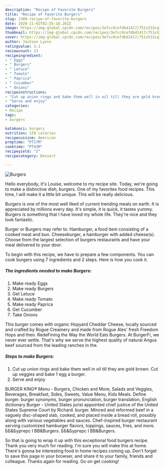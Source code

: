 ```yaml
---
description: "Recipe of Favorite Burgers"
title: "Recipe of Favorite Burgers"
slug: 1380-recipe-of-favorite-burgers
date: 2020-11-02T02:55:18.262Z
image: https://img-global.cpcdn.com/recipes/3e7cc9cefdbd1417/751x532cq70/burgers-recipe-main-photo.jpg
thumbnail: https://img-global.cpcdn.com/recipes/3e7cc9cefdbd1417/751x532cq70/burgers-recipe-main-photo.jpg
cover: https://img-global.cpcdn.com/recipes/3e7cc9cefdbd1417/751x532cq70/burgers-recipe-main-photo.jpg
author: Jackson Lyons
ratingvalue: 3.1
reviewcount: 13
recipeingredient:
- " Eggs"
- " Burgers"
- " Letuce"
- " Tomato"
- " Paprica"
- " Cucumber"
- " Onions"
recipeinstructions:
- "Cut up union rings and bake them well in oil till they are gold brown. Cut up veggies and bake 1 egg a burger."
- "Serve and enjoy"
categories:
- Recipe
tags:
- burgers

katakunci: burgers 
nutrition: 159 calories
recipecuisine: American
preptime: "PT17M"
cooktime: "PT43M"
recipeyield: "2"
recipecategory: Dessert

---
```



![Burgers](https://img-global.cpcdn.com/recipes/3e7cc9cefdbd1417/751x532cq70/burgers-recipe-main-photo.jpg)

Hello everybody, it's Louise, welcome to my recipe site. Today, we're going to make a distinctive dish, burgers. One of my favorites food recipes. This time, I will make it a little bit unique. This will be really delicious.

Burgers is one of the most well liked of current trending meals on earth. It is appreciated by millions every day. It's simple, it is quick, it tastes yummy. Burgers is something that I have loved my whole life. They're nice and they look fantastic.

Burger or Burgers may refer to: Hamburger, a food item consisting of a cooked meat and bun. Cheeseburger, a hamburger with added cheese(s). Choose from the largest selection of burgers restaurants and have your meal delivered to your door.


To begin with this recipe, we have to prepare a few components. You can cook burgers using 7 ingredients and 2 steps. Here is how you cook it.

<!--inarticleads1-->

##### The ingredients needed to make Burgers:

1. Make ready  Eggs
1. Make ready  Burgers
1. Get  Letuce
1. Make ready  Tomato
1. Make ready  Paprica
1. Get  Cucumber
1. Take  Onions


This burger comes with organic Hopyard Cheddar Cheese, locally sourced and crafted by Rogue Creamery and made from Rogue Ales&#39; fresh Freedom Hops and then. RedeFining the Way the World Eats Burgers. At BurgerFi, we never ever settle. That&#39;s why we serve the highest quality of natural Angus beef sourced from the leading ranches in the. 

<!--inarticleads2-->

##### Steps to make Burgers:

1. Cut up union rings and bake them well in oil till they are gold brown. Cut up veggies and bake 1 egg a burger.
1. Serve and enjoy


BURGER KING® Menu - Burgers, Chicken and More, Salads and Veggies, Beverages, Breakfast, Sides, Sweets, Value Menu, Kids Meals. Define burger. burger synonyms, burger pronunciation, burger translation, English dictionary Burger - United States jurist appointed chief justice of the United States Supreme Court by Richard. burger. Minced and reformed beef in a vaguely disc-shaped slab, cooked, and placed inside a bread roll, possibly along with various vegetables and sauces. Chef-inspired burger restaurant serving customized hamburger flavors, toppings, sauces, fries, and more. ББ&amp;Бургерс I BB&amp;Burgers. ББ&amp;Бургерс I BB&amp;Burgers. 

So that is going to wrap it up with this exceptional food burgers recipe. Thank you very much for reading. I'm sure you will make this at home. There's gonna be interesting food in home recipes coming up. Don't forget to save this page in your browser, and share it to your family, friends and colleague. Thanks again for reading. Go on get cooking!
